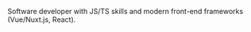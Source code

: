Software developer with JS/TS skills and modern front-end frameworks (Vue/Nuxt.js, React).

<!---
6Orion/6Orion is a ✨ special ✨ repository because its `README.md` (this file) appears on your GitHub profile.
You can click the Preview link to take a look at your changes.
--->
